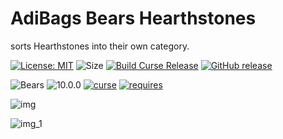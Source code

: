 # AdiBags Bears Hearthstones
sorts Hearthstones into their own category.

[![License: MIT](https://img.shields.io/badge/License-MIT-yellow.svg)](https://opensource.org/licenses/MIT)
![Size](https://img.shields.io/github/repo-size/N6REJ/AdiBags_Bears_Hearthstones)
[![Build Curse Release](https://github.com/N6REJ/AdiBags_Bears_Hearthstones/actions/workflows/release.yml/badge.svg)](https://github.com/N6REJ/AdiBags_Bears_Hearthstones/actions/workflows/release.yml) 
[![GitHub release](https://img.shields.io/github/release/N6REJ/AdiBags_Bears_Hearthstones.svg)](https://GitHub.com/N6REJ/AdiBags_Bears_Hearthstones/releases/)

![Bears](https://img.shields.io/badge/Supports-Shadowlands-0B68D7)
![10.0.0](https://img.shields.io/badge/Ready_for-10.0.2-darkgreen)
[![curse](https://img.shields.io/badge/Curseforge_Project_ID:-704934-purple)](https://www.curseforge.com/wow/addons/adibags_shadowlands_Hearthstones)
[![requires](https://img.shields.io/badge/Requires-AdiBags-brown)](https://www.curseforge.com/wow/addons/adibags)

![img](https://user-images.githubusercontent.com/1850089/173354329-1db659e2-2871-412e-8383-2339b3c60d81.png)

![img_1](https://user-images.githubusercontent.com/1850089/173354345-f3ce742c-5271-4b6f-8206-69e54fe1dbc5.png)
